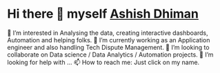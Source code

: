 # Hi there 👋 myself [Ashish Dhiman](www.linkedin.com/in/dhiman605)

🔭 I’m interested in Analysing the data, creating interactive dashboards, Automation and helping folks.
🌱 I’m currently working as an Application engineer and also handling Tech Dispute Management. 
👯 I’m looking to collaborate on Data science / Data Analytics / Automation projects.
🤔 I’m looking for help with ...
📫 How to reach me: Just click on my name.
